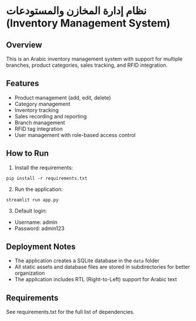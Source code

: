 # نظام إدارة المخازن والمستودعات (Inventory Management System)

## Overview
This is an Arabic inventory management system with support for multiple branches, product categories, sales tracking, and RFID integration.

## Features
- Product management (add, edit, delete)
- Category management
- Inventory tracking
- Sales recording and reporting
- Branch management
- RFID tag integration
- User management with role-based access control

## How to Run
1. Install the requirements:
```
pip install -r requirements.txt
```

2. Run the application:
```
streamlit run app.py
```

3. Default login:
- Username: admin
- Password: admin123

## Deployment Notes
- The application creates a SQLite database in the `data` folder
- All static assets and database files are stored in subdirectories for better organization
- The application includes RTL (Right-to-Left) support for Arabic text

## Requirements
See requirements.txt for the full list of dependencies.
